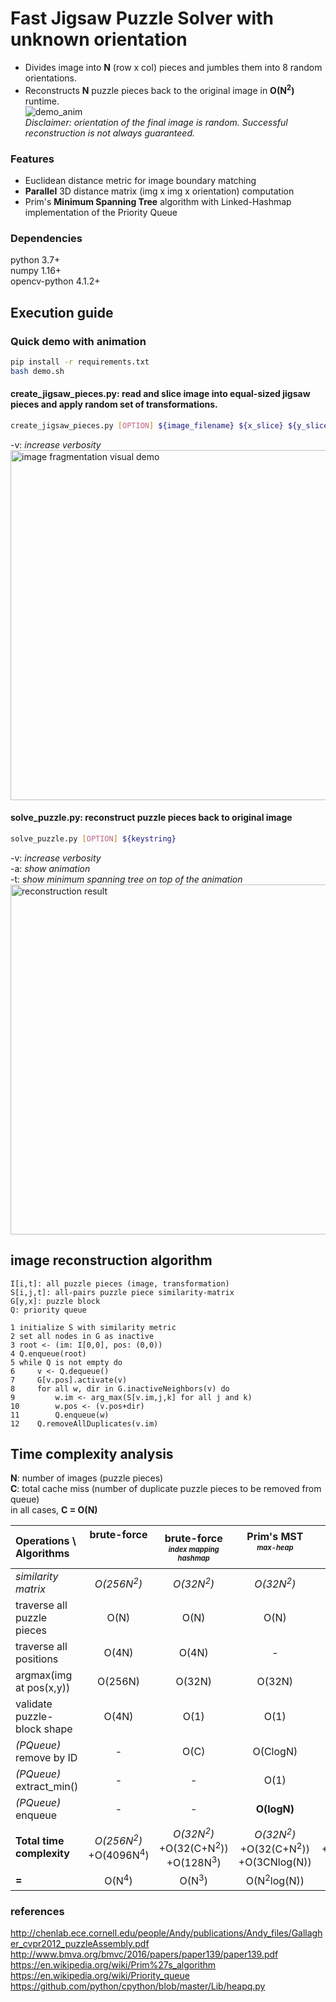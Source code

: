 # Fast Jigsaw Puzzle Solver with unknown orientation
- Divides image into <b>N</b> (row x col) pieces and jumbles them into 8 random orientations.</br>
- Reconstructs <b>N</b> puzzle pieces back to the original image in <b>O(N<sup>2</sup>)</b> runtime.</br>
![demo_anim](https://hj2choi.github.io/images/external/jigsaw_puzzle_solver_2.gif)</br>
<i>Disclaimer: orientation of the final image is random. Successful reconstruction is not always guaranteed.</i>

### Features
  - Euclidean distance metric for image boundary matching
  - <b>Parallel</b> 3D distance matrix (img x img x orientation) computation  <br>
  - Prim's <b>Minimum Spanning Tree</b> algorithm with Linked-Hashmap implementation of the Priority Queue<br>


### Dependencies
python 3.7+  
numpy 1.16+  
opencv-python 4.1.2+  

## Execution guide
### Quick demo with animation
```bash
pip install -r requirements.txt
bash demo.sh
```  

#### create_jigsaw_pieces.py: read and slice image into equal-sized jigsaw pieces and apply random set of transformations.
```bash
create_jigsaw_pieces.py [OPTION] ${image_filename} ${x_slice} ${y_slice} ${keystring}
```
-v: *increase verbosity*</br>
<img src="https://hj2choi.github.io/images/external/fragmentation_demo.JPG" width="560" title="image fragmentation visual demo">
</br>

#### solve_puzzle.py: reconstruct puzzle pieces back to original image
```bash
solve_puzzle.py [OPTION] ${keystring}
```
-v: *increase verbosity*<br/>
-a: *show animation*<br/>
-t: *show minimum spanning tree on top of the animation*<br/>
<img src="https://hj2choi.github.io/images/external/reconstruction_demo.JPG" width="560" title="reconstruction result">


## image reconstruction algorithm
```
I[i,t]: all puzzle pieces (image, transformation)
S[i,j,t]: all-pairs puzzle piece similarity-matrix
G[y,x]: puzzle block
Q: priority queue

1 initialize S with similarity metric
2 set all nodes in G as inactive
3 root <- (im: I[0,0], pos: (0,0))
4 Q.enqueue(root)
5 while Q is not empty do
6     v <- Q.dequeue()
7     G[v.pos].activate(v)
8     for all w, dir in G.inactiveNeighbors(v) do
9         w.im <- arg_max(S[v.im,j,k] for all j and k)
10        w.pos <- (v.pos+dir)
11        Q.enqueue(w)
12    Q.removeAllDuplicates(v.im)
```

## Time complexity analysis
<b>N</b>: number of images (puzzle pieces)</br>
<b>C</b>: total cache miss (number of duplicate puzzle pieces to be removed from queue)</br>
in all cases, <b>C = O(N)</b></br>

| Operations \ Algorithms       | brute-force<br><br><br> | brute-force</br><sub><sup><i>index mapping</i></br><i>hashmap</i></sub></sup> | Prim's MST</br><sub><sup><i>max-heap</i></sub></sup><br><br> | Prim's MST</br><sub><sup><i>linked-hashmap</i></sub></sup></br><sub><sup><i>matrix symmetry</i></sub></sup> |
|:------------------------------| :---: | :---: | :---: | :---: |
| <i>similarity matrix</i>      | <i>O(256N<sup>2</sup>) | <i>O(32N<sup>2</sup>) | <i>O(32N<sup>2</sup>) | <i><b>O(16N<sup>2</sup>)</b></i> |
| traverse all puzzle pieces    | O(N) | O(N) | O(N) | O(N) |
| traverse all positions        | O(4N) | O(4N) | - | - |
| argmax(img at pos(x,y))       | O(256N) | O(32N) | O(32N) | O(32N) |
| validate puzzle-block shape   | O(4N) | O(1) | O(1) | O(1) |
| <i>(PQueue)</i> remove by ID  | - | O(C) | O(ClogN) | <b>O(C)</b> |
| <i>(PQueue)</i> extract_min() | - | - | O(1) | <b>O(1)</b> |
| <i>(PQueue)</i> enqueue       | - | - | <b>O(logN)</b> | O(N) |
| <b>Total time complexity</b>  | <i>O(256N<sup>2</sup>)</i></br>+O(4096N<sup>4</sup>) | <i>O(32N<sup>2</sup>)</i></br>+O(32(C+N<sup>2</sup>))</br>+O(128N<sup>3</sup>) | <i>O(32N<sup>2</sup>)</i></br>+O(32(C+N<sup>2</sup>))</br>+O(3CNlog(N))</br> | <i>O(16N<sup>2</sup>)</i></br>+O(32(C+N<sup>2</sup>))</br>+O(N(C+N)) |
| <b>=</b>                      | O(N<sup>4</sup>) | O(N<sup>3</sup>) | O(N<sup>2</sup>log(N)) | <b>O(N<sup>2</sup>)</b> |

### references
http://chenlab.ece.cornell.edu/people/Andy/publications/Andy_files/Gallagher_cvpr2012_puzzleAssembly.pdf</br>
http://www.bmva.org/bmvc/2016/papers/paper139/paper139.pdf</br>
https://en.wikipedia.org/wiki/Prim%27s_algorithm</br>
https://en.wikipedia.org/wiki/Priority_queue</br>
https://github.com/python/cpython/blob/master/Lib/heapq.py</br>
